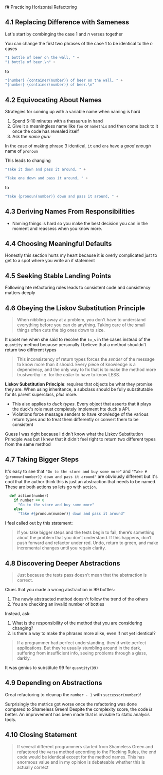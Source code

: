 f# Practicing Horizontal Refactoring

## 4.1 Replacing Difference with Sameness

Let's start by combinging the case 1 and _n_ verses together

You can change the first two phrases of the case 1 to be identical to the _n_ cases

```java
"1 bottle of beer on the wall, " +
"1 bottle of beer.\n" +
```

to

```java
"{number} {container(number)} of beer on the wall, " +
"{number} {container(number)} of beer.\n"
```

## 4.2 Equivocating About Names

Strategies for coming up with a variable name when naming is hard

1. Spend 5-10 minutes with a thesaurus in hand
2. Give it a meaningless name like `foo` or `namethis` and then come back to it once the code has revealed itself
3. Ask the _name guru_

In the case of making phrase 3 identical, `it` and `one` have a _good enough_ name of `pronoun`

This leads to changing

```java
"Take it down and pass it around, " +
```

```java
"Take one down and pass it around, " +
```

to

```java
"Take {pronoun(number)} down and pass it around, " +
```

## 4.3 Deriving Names From Responsibilities

- Naming things is hard so you make the best decision you can in the moment and reassess when you know more.

## 4.4 Choosing Meaningful Defaults

Honestly this section hurts my heart because it is overly complicated just to get to a spot where you write an if statement

## 4.5 Seeking Stable Landing Points

Following hte refactoring rules leads to consistent code and consistency matters deeply

## 4.6 Obeying the Liskov Substitution Principle

> When nibbling away at a problem, you don't have to understand everything before you can do anything. Taking care of the small things often cuts the big ones down to size.

It upset me when she said to resolve the `to_s` in the cases instead of the `quantity` method because personally I believe that a method shouldn't return two different types

> This inconsistency of return types forces the _sender_ of the message to know more than it should. Every piece of knowledge is a dependency, and the only way to fix that is to make the method more trustworthy i.e. for the _caller_ to have to know LESS.

**Liskov Substitution Principle**: requires that objects be what they promise they are. When using inheritance, a subclass should be fully substitutable for its parent superclass, _plus_ more.
- This also applies to _duck types_. Every object that asserts that it plays the duck's role must completely implement hte duck's API.
- Violations force message senders to have knowledge of the various return types and to treat them differently or convert them to be consistent

Guess I was right because I didn't know what the Liskov Substitution Principle was but I knew that it didn't feel right to return two different types from the same method

## 4.7 Taking Bigger Steps

It's easy to see that `"Go to the store and buy some more"` and `"Take #{pronoun(number)} down and pass it around"` are obviously different but it's cool that the author think this is just an abstraction that needs to be named. These are both actions so lets go with `action`.

```ruby
  def action(number)
    if number == 0
      "Go to the store and buy some more"
    else
      "Take #{pronoun(number)} down and pass it around"
```

I feel called out by this statement:

> If you take bigger steps and the tests begin to fail, there’s something about the problem that you don’t understand. If this happens, don’t push forward and refactor under red. Undo, return to green, and make incremental changes until you regain clarity.

## 4.8 Discovering Deeper Abstractions

> Just because the tests pass doesn't mean that the abstraction is correct.

Clues that you made a wrong abstraction in 99 bottles:

  1) The newly abstracted method doesn't follow the trend of the others
  2) You are checking an invalid number of bottles

Instead, ask:
  1) What is the responsibility of the method that you are considering changing?
  2) Is there a way to make the phrases more alike, even if not yet identical?

> If a programmer had perfect understanding, they'd write perfect applications. But they're usually stumbling around in the dark, suffering from insufficient info, seeing problems through a glass, darkly.

It was genius to substitute 99 for `quantity(99)`

## 4.9 Depending on Abstractions

Great refactoring to cleanup the `number - 1` with `successor(number)`!

Surprisingly the metrics got worse once the refactoring was done compared to Shameless Green! Despite the complexity score, the code _is_ better. An improvement has been made that is invisible to static analysis tools.

## 4.10 Closing Statement

> If several different programmers started from Shameless Green and refactored the `verse` method according to the Flocking Rules, the end code would be identical except for the method names. This has enormous value and in my opinion is debateable whether this is actually correct
